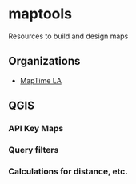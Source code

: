 # maptools
Resources to build and design maps

## Organizations
- [MapTime LA](http://maptimela.github.io)

## QGIS

### API Key Maps

### Query filters

### Calculations for distance, etc. 
